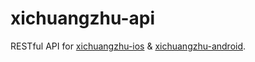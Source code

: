 xichuangzhu-api
===============

RESTful API for [xichuangzhu-ios](https://github.com/hustlzp/xichuangzhu-ios) & [xichuangzhu-android](https://github.com/hustlzp/xichuangzhu-android).
